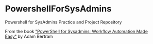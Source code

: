 # PowershellForSysAdmins
Powershell for SysAdmins Practice and Project Repository 

From the book ["PowerShell for Sysadmins: Workflow Automation Made Easy"](https://nostarch.com/powershellsysadmins) by Adam Bertram
